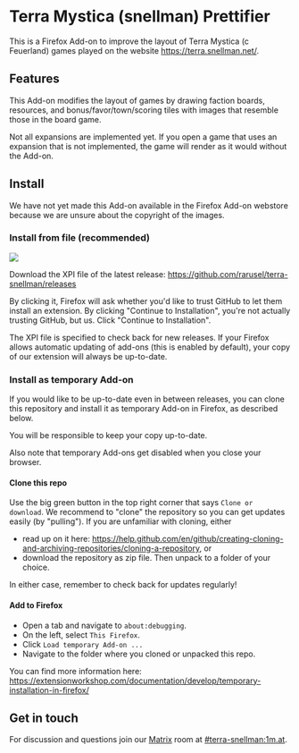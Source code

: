 # Terra Mystica (snellman) Prettifier

This is a Firefox Add-on to improve the layout of Terra Mystica (c Feuerland) games played on the website https://terra.snellman.net/.

## Features

This Add-on modifies the layout of games by drawing faction boards, resources, and bonus/favor/town/scoring tiles with images that resemble those in the board game.

Not all expansions are implemented yet.
If you open a game that uses an expansion that is not implemented, the game will render as it would without the Add-on.

## Install

We have not yet made this Add-on available in the Firefox Add-on webstore because we are unsure about the copyright of the images.

### Install from file (recommended)
![](https://github.com/rarusel/terra-snellman/workflows/build%20%26%20sign%20%26%20publish/badge.svg)

Download the XPI file of the latest release: https://github.com/rarusel/terra-snellman/releases

By clicking it, Firefox will ask whether you'd like to trust GitHub to let them install an extension.
By clicking "Continue to Installation", you're not actually trusting GitHub, but us.
Click "Continue to Installation".

The XPI file is specified to check back for new releases.
If your Firefox allows automatic updating of add-ons (this is enabled by default), your copy of our extension will always be up-to-date.

### Install as temporary Add-on

If you would like to be up-to-date even in between releases, you can clone this repository and install it as temporary Add-on in Firefox, as described below.

You will be responsible to keep your copy up-to-date.

Also note that temporary Add-ons get disabled when you close your browser.

#### Clone this repo

Use the big green button in the top right corner that says `Clone or download`.
We recommend to "clone" the repository so you can get updates easily (by "pulling").
If you are unfamiliar with cloning, either
- read up on it here: https://help.github.com/en/github/creating-cloning-and-archiving-repositories/cloning-a-repository, or
- download the repository as zip file.
Then unpack to a folder of your choice.

In either case, remember to check back for updates regularly!

#### Add to Firefox

- Open a tab and navigate to `about:debugging`.
- On the left, select `This Firefox`.
- Click `Load temporary Add-on ...`
- Navigate to the folder where you cloned or unpacked this repo.

You can find more information here: https://extensionworkshop.com/documentation/develop/temporary-installation-in-firefox/


## Get in touch

For discussion and questions join our [Matrix](https://matrix.org/) room at [#terra-snellman:1m.at](https://matrix.to/#/#terra-snellman:1m.at).
